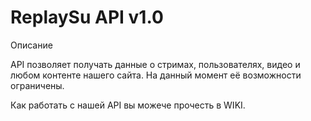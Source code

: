 ReplaySu API v1.0
===

Описание

API позволяет получать данные о стримах, пользователях, видео и любом контенте нашего сайта. На данный момент её возможности ограничены.


Как работать с нашей API вы можече прочесть в WIKI.

